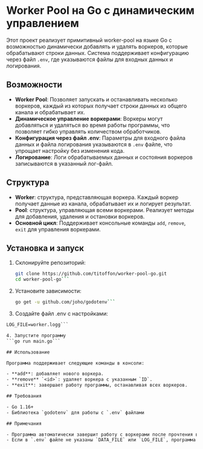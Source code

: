 # Worker Pool на Go с динамическим управлением

Этот проект реализует примитивный worker-pool на языке Go с возможностью динамически добавлять и удалять воркеров, которые обрабатывают строки данных. Система поддерживает конфигурацию через файл `.env`, где указываются файлы для входных данных и логирования.

## Возможности

- **Worker Pool**: Позволяет запускать и останавливать несколько воркеров, каждый из которых получает строки данных из общего канала и обрабатывает их.
- **Динамическое управление воркерами**: Воркеры могут добавляться и удаляться во время работы программы, что позволяет гибко управлять количеством обработчиков.
- **Конфигурация через файл .env**: Параметры для входного файла данных и файла логирования указываются в `.env` файле, что упрощает настройку без изменения кода.
- **Логирование**: Логи обрабатываемых данных и состояния воркеров записываются в указанный лог-файл.

## Структура

- **Worker**: структура, представляющая воркера. Каждый воркер получает данные из канала, обрабатывает их и логирует результат.
- **Pool**: структура, управляющая всеми воркерами. Реализует методы для добавления, удаления и остановки воркеров.
- **Основной цикл**: Поддерживает консольные команды `add`, `remove`, `exit` для управления воркерами.

## Установка и запуск

1. Склонируйте репозиторий:
   ```bash
   git clone https://github.com/titoffon/worker-pool-go.git
   cd worker-pool-go```
   
2. Установите зависимости:

   ```bash
   go get -u github.com/joho/godotenv```
3. Создайте файл .env с настройками:
```DATA_FILE=data.txt
LOG_FILE=worker.logg```

4. Запустите программу
```go run main.go```

## Использование

Программа поддерживает следующие команды в консоли:

- **add**: добавляет нового воркера.
- **remove** `<id>`: удаляет воркера с указанным `ID`.
- **exit**: завершает работу программы, останавливая всех воркеров.

## Требования

- Go 1.16+
- Библиотека `godotenv` для работы с `.env` файлами

## Примечания

- Программа автоматически завершит работу с воркерами после прочтения всех данных из файла.
- Если в `.env` файле не указаны `DATA_FILE` или `LOG_FILE`, программа установит значения по умолчанию: `data.txt` и `worker.log`.



   
